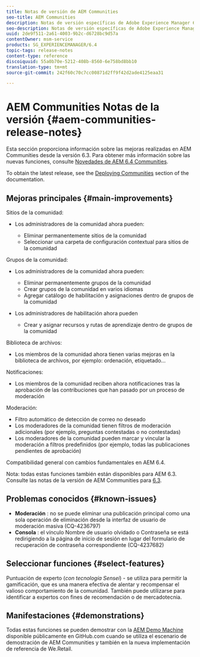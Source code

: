 ```yaml
---
title: Notas de versión de AEM Communities
seo-title: AEM Communities
description: Notas de versión específicas de Adobe Experience Manager 6.4 Communities.
seo-description: Notas de versión específicas de Adobe Experience Manager 6.4 Communities.
uuid: 2de9f511-2a61-4003-9b2c-d6728bc9d57a
contentOwner: msm-service
products: SG_EXPERIENCEMANAGER/6.4
topic-tags: release-notes
content-type: reference
discoiquuid: 55a0b70e-5212-408b-8560-6e758bd8bb10
translation-type: tm+mt
source-git-commit: 242f60c70c7cc00871d2ff9f42d2ade4125eaa31

---
```



# AEM Communities Notas de la versión {#aem-communities-release-notes}

Esta sección proporciona información sobre las mejoras realizadas en AEM Communities desde la versión 6.3. Para obtener más información sobre las nuevas funciones, consulte [Novedades de AEM 6.4 Communities](/help/communities/whats-new-aem-communities.md).

To obtain the latest release, see the [Deploying Communities](/help/communities/deploy-communities.md#latest-releases) section of the documentation.

## Mejoras principales {#main-improvements}

Sitios de la comunidad:

* Los administradores de la comunidad ahora pueden:

   * Eliminar permanentemente sitios de la comunidad
   * Seleccionar una carpeta de configuración contextual para sitios de la comunidad

Grupos de la comunidad:

* Los administradores de la comunidad ahora pueden:

   * Eliminar permanentemente grupos de la comunidad
   * Crear grupos de la comunidad en varios idiomas
   * Agregar catálogo de habilitación y asignaciones dentro de grupos de la comunidad

* Los administradores de habilitación ahora pueden

   * Crear y asignar recursos y rutas de aprendizaje dentro de grupos de la comunidad

Biblioteca de archivos:

* Los miembros de la comunidad ahora tienen varias mejoras en la biblioteca de archivos, por ejemplo: ordenación, etiquetado...

Notificaciones:

* Los miembros de la comunidad reciben ahora notificaciones tras la aprobación de las contribuciones que han pasado por un proceso de moderación

Moderación:

* Filtro automático de detección de correo no deseado
* Los moderadores de la comunidad tienen filtros de moderación adicionales (por ejemplo, preguntas contestadas o no contestadas)
* Los moderadores de la comunidad pueden marcar y vincular la moderación a filtros predefinidos (por ejemplo, todas las publicaciones pendientes de aprobación)

Compatibilidad general con cambios fundamentales en AEM 6.4.

Nota: todas estas funciones también están disponibles para AEM 6.3. Consulte las notas de la versión de AEM Communities para [6.3](https://helpx.adobe.com/experience-manager/6-3/release-notes.html).

## Problemas conocidos {#known-issues}

* **Moderación** : no se puede eliminar una publicación principal como una sola operación de eliminación desde la interfaz de usuario de moderación masiva (CQ-4236797)
* **Consola** : el vínculo Nombre de usuario olvidado o Contraseña se está redirigiendo a la página de inicio de sesión en lugar del formulario de recuperación de contraseña correspondiente (CQ-4237682)

## Seleccionar funciones {#select-features}

Puntuación de experto (*con tecnología Sensei*) - se utiliza para permitir la gamificación, que es una manera efectiva de alentar y recompensar el valioso comportamiento de la comunidad. También puede utilizarse para identificar a expertos con fines de recomendación o de mercadotecnia.

## Manifestaciones {#demonstrations}

Todas estas funciones se pueden demostrar con la [AEM Demo Machine](https://github.com/Adobe-Marketing-Cloud/aem-demo-machine/wiki) disponible públicamente en GitHub.com cuando se utiliza el escenario de demostración de AEM Communities y también en la nueva implementación de referencia de We.Retail.
